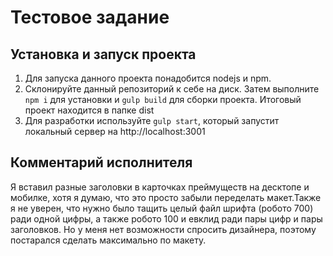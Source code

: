 # Тестовое задание


## Установка и запуск проекта
1. Для запуска данного проекта понадобится nodejs и npm.  
2. Склонируйте данный репозиторий к себе на диск. Затем выполните `npm i` для установки и `gulp build` для cборки проекта. Итоговый проект находится в папке dist
3. Для разработки используйте `gulp start`, который запустит локальный сервер на http://localhost:3001

## Комментарий исполнителя

Я вставил разные заголовки в карточках преймуществ на десктопе и мобилке, хотя я думаю, что это просто забыли переделать макет.Также я не уверен, что нужно было тащить целый файл шрифта (робото 700) ради одной цифры, а также робото 100 и евклид ради пары цифр и пары заголовков. Но у меня нет возможности спросить дизайнера, поэтому постарался сделать максимально по макету.

